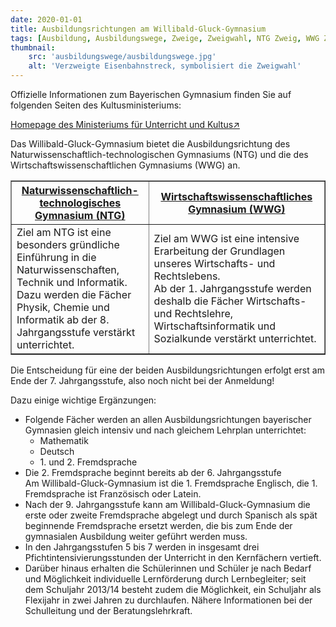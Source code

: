 ```yaml
---
date: 2020-01-01
title: Ausbildungsrichtungen am Willibald-Gluck-Gymnasium
tags: [Ausbildung, Ausbildungswege, Zweige, Zweigwahl, NTG Zweig, WWG Zweig]
thumbnail: 
    src: 'ausbildungswege/ausbildungswege.jpg'
    alt: 'Verzweigte Eisenbahnstreck, symbolisiert die Zweigwahl'
---
```


Offizielle Informationen zum Bayerischen Gymnasium finden Sie auf folgenden Seiten des Kultusministeriums:

<a href="http://www.km.bayern.de/index.html">Homepage des Ministeriums für Unterricht und Kultus↗</a>

Das Willibald-Gluck-Gymnasium bietet die Ausbildungsrichtung des Naturwissenschaftlich-technologischen Gymnasiums (NTG) und die des Wirtschaftswissenschaftlichen Gymnasiums (WWG) an.

<table border="1">
    <tr>
        <th><a href="/ausbildungswege/ntg_zweig">Naturwissenschaftlich-technologisches Gymnasium (NTG)</a></th>
        <th><a href="/ausbildungswege/wwg_zweig">Wirtschaftswissenschaftliches Gymnasium (WWG)</a></th>
    </tr>
    <tr>
        <td>
        Ziel am NTG ist eine besonders gründliche Einführung in die Naturwissenschaften, Technik und Informatik.
        <br />
        Dazu werden die Fächer Physik, Chemie und Informatik ab der 8. Jahrgangsstufe verstärkt unterrichtet.
        </td>
        <td>
        Ziel am WWG ist eine intensive Erarbeitung der Grundlagen unseres Wirtschafts- und Rechtslebens.
        <br />
        Ab der 1. Jahrgangsstufe werden deshalb die Fächer Wirtschafts- und Rechtslehre, Wirtschaftsinformatik und Sozialkunde verstärkt unterrichtet.
        </td>
    </tr>
</table>

Die Entscheidung für eine der beiden Ausbildungsrichtungen erfolgt erst am Ende der 7. Jahrgangsstufe, also noch nicht bei der Anmeldung!

Dazu einige wichtige Ergänzungen:
<ul>
    <li>Folgende Fächer werden an allen Ausbildungsrichtungen bayerischer Gymnasien gleich intensiv und nach gleichem Lehrplan unterrichtet:
        <ul>
            <li>Mathematik</li>
            <li>Deutsch</li>
            <li>1. und 2. Fremdsprache</li>
        </ul>
    </li>
    <li>
        Die 2. Fremdsprache beginnt bereits ab der 6. Jahrgangsstufe
        <br />
        Am Willibald-Gluck-Gymnasium ist die 1. Fremdsprache Englisch, die 1. Fremdsprache ist Französisch oder Latein.
    </li>
    <li>
        Nach der 9. Jahrgangsstufe kann am Willibald-Gluck-Gymnasium die erste oder zweite Fremdsprache abgelegt und durch Spanisch als spät beginnende Fremdsprache ersetzt werden, die bis zum Ende der gymnasialen Ausbildung weiter geführt werden muss.
    </li>
    <li>
        In den Jahrgangsstufen 5 bis 7 werden in insgesamt drei Pfichtintensivierungsstunden der Unterricht in den Kernfächern vertieft.
    </li>
    <li>
        Darüber hinaus erhalten die Schülerinnen und Schüler je nach Bedarf und Möglichkeit individuelle Lernförderung durch Lernbegleiter; seit dem Schuljahr 2013/14 besteht zudem die Möglichkeit, ein Schuljahr als Flexijahr in zwei Jahren zu durchlaufen. Nähere Informationen bei der Schulleitung und der Beratungslehrkraft.
    </li>
</ul>